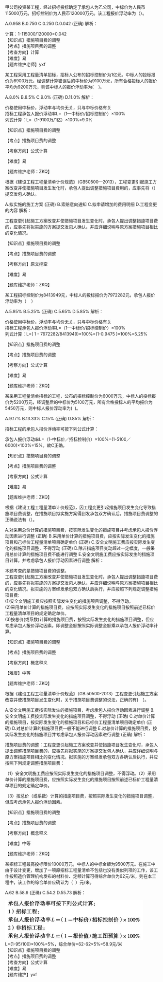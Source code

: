 <p>甲公司投资某工程，经过招标投标确定了承包人为乙公司，中标价为人民币115000万元，招标控制价为人民币120000万元。该工程报价浮动率为（）。</p>
A.0.958
B.0.750
C.0.250
D.0.042  (正确)
解析：<p>计算：1-115000/120000=0.042<br/>【知识点】措施项目费的调整<br/>【考点】措施项目费的调整<br/>【考查方向】计算<br/>【难度】易<br/>【题库维护老师】yxf</p>
<p>某工程采用工程量清单招标，招标人公布的招标控制价为1亿元。中标人的投标报价为8900万元，经调整计算错误后的中标价为9100万元，所有合格投标人的报价平均为9200万元，则该中标人的报价浮动率为( &nbsp; &nbsp;)。</p>
A.8.0%
B.8.5%
C.9.0%  (正确)
D.11.0%
解析：<p>价格使用中标价，浮动率与均价无关，只与中标价格有关<br/>招标工程承包人报价浮动率L=（1—中标价/招标控制价）×100%<br/>列式计算：L=（1-9100万/1亿）×100%=9.0%</p><p>【知识点】措施项目费的调整</p><p>【考点】措施项目费的调整</p><p>【考察方向】公式计算</p><p>【难度】易</p><p>【题库维护老师：ZKQ】<br/></p>
<p>根据《建设工程工程量清单计价规范》（GB50500—2013），工程变更引起施工方案改变并使措施项目发生发化时，承包人提出调整措施项目费用的，应事先将（）提交发包人确认。</p>
A.拟实施的施工方案  (正确)
B.索赔意向通知
C.拟申请增加的费用明细
D.工程变更的内容
解析：<p>工程变更引起施工方案改变并使措施项目发生变化时，承包人提出调整措施项目费的，应事先将拟实施的方案提交发包人确认，并应详细说明与原方案措施项目相比的变化情况。</p><p>【知识点】措施项目费的调整</p><p>【考点】措施项目费的调整</p><p>【考察方向】原文挖空</p><p>【难度】易</p><p>【题库维护老师：ZKQ】</p>
<p>某工程招标控制价为8413949元，中标人的投标报价为7972282元，承包人报价浮动率为（ &nbsp; &nbsp;）</p>
A.5.95%
B.5.25%  (正确)
C.5.65%
D.5.85%
解析：<p>价格使用中标价，浮动率与均价无关，只与中标价格有关<br style="font-family:&quot;microsoft yahei&quot;;font-size:12px;background-color:#f0f0f0;"/>招标工程承包人报价浮动率L=（1—中标价/招标控制价）×100%<br style="font-family:&quot;microsoft yahei&quot;;font-size:12px;background-color:#f0f0f0;"/>列式计算：L=( 1 - 7972282/8413949)×100%=(1-0.9475 )×100%=5.25%</p><p>【知识点】措施项目费的调整</p><p>【考点】措施项目费的调整</p><p>【考察方向】公式计算</p><p>【难度】易</p><p>【题库维护老师：ZKQ】</p>
<p>某采用工程量清单招标的工程，公布的招标控制价为6000万元，中标人的投标报价为5200万元，经调整后的中标价为5100万元，所有合格投标人的平均报价为5450万元，则中标人报价浮动率为( &nbsp;)。</p>
A.9.17%
B.13.33%
C.15%  (正确)
D.85%
解析：<p>招标工程的承包人报价浮动率可按下列公式计算：</p><p>承包人报价浮动率L=（1-中标价／招标控制价）×100%=(1-5100／6000)×100%=15%。故C正确。</p><p>【知识点】措施项目费的调整</p><p>【考点】措施项目费的调整</p><p>【考察方向】公式计算</p><p>【难度】易</p><p>【题库维护老师：ZKQ】</p>
<p>根据《建设工程工程量清单计价规范》，因工程变更引起措施项目发生变化导致措施项目费调整，在措施项目拟实施方案得到发承包双方确认后，措施项目费调整的正确说法有（）。</p>
A.对采用总价计算的措施项目费，按实际发生变化的措施项目并考虑承包人报价浮动因素进行调整  (正确)
B.采用单价计算的措施项目费，应按实际发生变化的措施项目和己标价工程量清单项目确定单价  (正确)
C.安全文明施工费应按实际发生变化的措施项目调整，不得浮动  (正确)
D.除非措施项目变动超过一定幅度，一般采用总价计算的措施项目费不能进行调整
E.安全文明施工费应按实际发生的措施项目计算，并考虑承包人报价浮动因素进行调整
解析：<p>本题考查的是措施项目费的调整。<br/>工程变更引起施工方案改变并使措施项目发生变化时，承包人提出调整措施项目费的，应事先将拟实施的方案提交发包人确认，并应详细说明与原方案措施项目相比的变化情况。拟实施的方案经发承包双方确认后执行，并应按照下列规定调整措施项目费:<br/>(1)安全文明施工费应按照实际发生变化的措施项目调整，不得浮动。<br/>(2)采用单价计算的措施项目费，应按照实际发生变化的措施项目按照前述已标价工程量清单项目的规定确定单价。<br/>(3)按总价(或系数)计算的措施项目费，按照实际发生变化的措施项目调整，但应考虑承包人报价浮动因素，即调整金额按照实际调整金额乘以承包人报价浮动率计算。<br/></p><p>【知识点】措施项目费的调整</p><p>【考点】措施项目费的调整</p><p>【考察方向】概念释义</p><p>【难度】中等</p><p>【题库维护老师：ZKQ】</p>
<p>根据《建设工程工程量清单计价规范》（GB.50500-2013）工程变更引起施工方案改变并使措施项目发生变化时，关于措施项目费调整的说法，正确的有( &nbsp; &nbsp;)。</p>
A.安全文明施工费按实际发生的措施项目，考虑承包人报价浮动因素进行调整
B.安全文明施工费按实际发生变化的措施项目调整，不得浮动  (正确)
C.对单价计算的措施项目，按实际发生变化的措施项目和已标价工程量清单项目确定单价  (正确)
D.对总价计算的措施项目费一般不能进行调整
E.对总价计算的措施项目费，按实际发生变化的措施项目并考虑承包人报价浮动因素进行调整  (正确)
解析：<p><span style="font-size:16px;font-family:&quot;pingfang sc&quot;, &quot;lantinghei sc&quot;, &quot;microsoft yahei&quot;, arial;word-spacing:0px;text-transform:none;float:none;font-weight:400;color:#333333;font-style:normal;text-align:left;orphans:2;widows:2;display:inline !important;letter-spacing:normal;background-color:#ffffff;text-indent:0px;text-decoration-style:initial;font-variant-ligatures:normal;font-variant-caps:normal;-webkit-text-stroke-width:0px;text-decoration-color:initial"></span></p><p>措施项目费的调整：工程变更引起施工方案改变并使措施项目发生变化时，承包人提出调整措施项目费的，应事先将拟实施的方案提交发包人确认，并应详细说明与原方案措施项目相比的变化情况。拟实施的方案经发承包双方各确认后执行，并应按照下列规定调整措施项目费：</p><p>（1）安全文明施工费应按照实际发生变化的措施项目调整，不得浮动。（2）采用单价计算的措施项目费，应按照实际发生变化的措施项目按照前述已标价工程量清单项目的规定确定单价。</p><p>（3）按总价（或系数）计算的措施项目费，按照实际发生变化的措施项目调整，但应考虑承包人报价浮动因素。</p><p>【知识点】措施项目费的调整</p><p>【考点】措施项目费的调整</p><p>【考察方向】概念释义</p><p>【难度】中等</p><p>【题库维护老师：ZKQ】</p>
<p>某招标工程最高投标限价10000万元，中标人的中标金额为9500万元。在施工中由于设计变更，增加了一项原招标工程量清单不包括也没有类似列项的工作，该工作按照造价管理机构发布的材料价、定额计算可得综合单价为62元/米，则在本工程中，该工作的综合单价应确认为（ &nbsp;）元/米。</p>
A.62
B.58.9  (正确)
C.54.2
D.55.73
解析：<p><img src="../六、措施项目费的调整_images/6379435522834663581512429.png" alt="image.png"/><br/>L=(1-95/100)×100%=5%，综合单价=62-62×5%=58.9元/米<br/>【知识点】措施项目费的调整<br/>【考点】措施项目费的调整<br/>【考查方向】公式计算<br/>【难度】易<br/>【题库维护】yxf</p>
